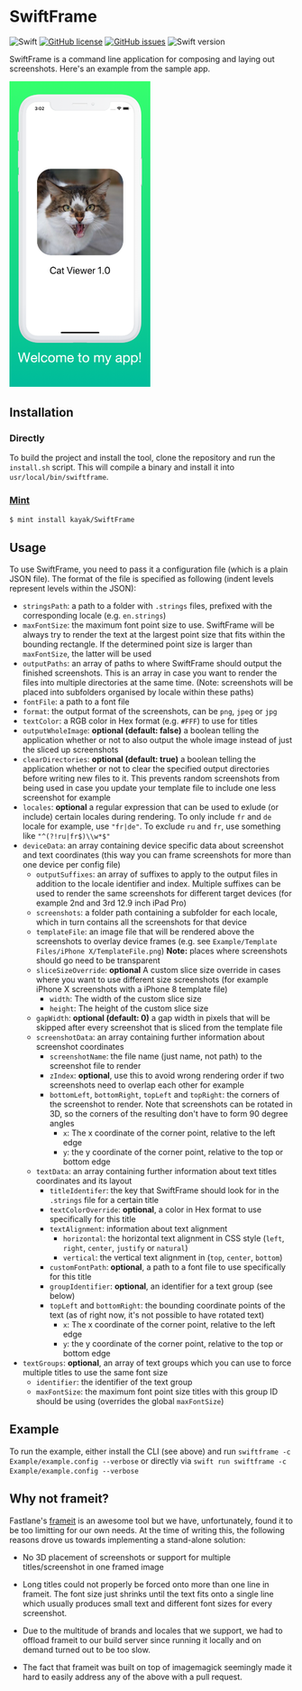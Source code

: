 # SwiftFrame
![Swift](https://github.com/kayak/SwiftFrame/workflows/Swift/badge.svg) [![GitHub license](https://img.shields.io/github/license/kayak/SwiftFrame)](https://github.com/kayak/SwiftFrame/blob/master/LICENSE) [![GitHub issues](https://img.shields.io/github/issues/kayak/SwiftFrame)](https://github.com/kayak/SwiftFrame/issues) ![Swift version](https://img.shields.io/badge/Swift-5.1-%23ff6b20)

SwiftFrame is a command line application for composing and laying out screenshots. Here's an example from the sample app.

<img src="Example/ExampleScreenshot.png" alt="Framed Screenshot" width="250">

## Installation
### Directly
To build the project and install the tool, clone the repository and run the `install.sh` script. This will compile a binary and install it into `usr/local/bin/swiftframe`.
### [Mint](https://github.com/yonaskolb/mint)
```
$ mint install kayak/SwiftFrame
```

## Usage

To use SwiftFrame, you need to pass it a configuration file (which is a plain JSON file). The format of the file is specified as following (indent levels represent levels within the JSON):

* `stringsPath`: a path to a folder with `.strings` files, prefixed with the corresponding locale (e.g. `en.strings`)
* `maxFontSize`: the maximum font point size to use. SwiftFrame will be always try to render the text at the largest point size that fits within the bounding rectangle. If the determined point size is larger than `maxFontSize`, the latter will be used
* `outputPaths`: an array of paths to where SwiftFrame should output the finished screenshots. This is an array in case you want to render the files into multiple directories at the same time. (Note: screenshots will be placed into subfolders organised by locale within these paths)
* `fontFile`: a path to a font file
* `format`: the output format of the screenshots, can be `png`, `jpeg` or `jpg`
* `textColor`: a RGB color in Hex format (e.g. `#FFF`) to use for titles
* `outputWholeImage`: **optional (default: false)** a boolean telling the application whether or not to also output the whole image instead of just the sliced up screenshots
* `clearDirectories`: **optional (default: true)** a boolean telling the application whether or not to clear the specified output directories before writing new files to it. This prevents random screenshots from being used in case you update your template file to include one less screenshot for example
* `locales`: **optional** a regular expression that can be used to exlude (or include) certain locales during rendering. To only include `fr` and `de` locale for example, use `"fr|de"`. To exclude `ru` and `fr`, use something like `"^(?!ru|fr$)\\w*$"`
* `deviceData`: an array containing device specific data about screenshot and text coordinates (this way you can frame screenshots for more than one device per config file)
  * `outputSuffixes`: an array of suffixes to apply to the output files in addition to the locale identifier and index. Multiple suffixes can be used to render the same screenshots for different target devices (for example 2nd and 3rd 12.9 inch iPad Pro)
  * `screenshots`: a folder path containing a subfolder for each locale, which in turn contains all the screenshots for that device
  * `templateFile`: an image file that will be rendered above the screenshots to overlay device frames (e.g. see `Example/Template Files/iPhone X/TemplateFile.png`) **Note:** places where screenshots should go need to be transparent
  * `sliceSizeOverride`: **optional** A custom slice size override in cases where you want to use different size screenshots (for example iPhone X screenshots with a iPhone 8 template file)
    * `width`: The width of the custom slice size
    * `height`: The height of the custom slice size 
  * `gapWidth`: **optional (default: 0)** a gap width in pixels that will be skipped after every screenshot that is sliced from the template file
  * `screenshotData`: an array containing further information about screenshot coordinates
    * `screenshotName`: the file name (just name, not path) to the screenshot file to render
    * `zIndex`: **optional**, use this to avoid wrong rendering order if two screenshots need to overlap each other for example
    * `bottomLeft`, `bottomRight`, `topLeft` and `topRight`: the corners of the screenshot to render. Note that screenshots can be rotated in 3D, so the corners of the resulting don't have to form 90 degree angles
      * `x`: The x coordinate of the corner point, relative to the left edge
      * `y`: the y coordinate of the corner point, relative to the top or bottom edge
  * `textData`: an array containing further information about text titles coordinates and its layout
    * `titleIdentifer`: the key that SwiftFrame should look for in the `.strings` file for a certain title
    * `textColorOverride`: **optional**, a color in Hex format to use specifically for this title
    * `textAlignment`: information about text alignment
      * `horizontal`: the horizontal text alignment in CSS style (`left`, `right`, `center`, `justify` or `natural`)
      * `vertical`: the vertical text alignment in (`top`, `center`, `bottom`)
    * `customFontPath`: **optional**, a path to a font file to use specifically for this title
    * `groupIdentifier`: **optional**, an identifier for a text group (see below)
    * `topLeft` and `bottomRight`: the bounding coordinate points of the text (as of right now, it's not possible to have rotated text)
      * `x`: The x coordinate of the corner point, relative to the left edge
      * `y`: the y coordinate of the corner point, relative to the top or bottom edge
* `textGroups`: **optional**, an array of text groups which you can use to force multiple titles to use the same font size
  * `identifier`: the identifier of the text group
  * `maxFontSize`: the maximum font point size titles with this group ID should be using (overrides the global `maxFontSize`)

## Example

To run the example, either install the CLI (see above) and run `swiftframe -c Example/example.config --verbose` or directly via `swift run swiftframe -c Example/example.config --verbose`

## Why not frameit?

Fastlane's [frameit](https://github.com/fastlane/fastlane/tree/master/frameit) is an awesome tool but we have, unfortunately, found it to be too limitting for our own needs. At the time of writing this, the following reasons drove us towards implementing a stand-alone solution:

- No 3D placement of screenshots or support for multiple titles/screenshot in one framed image

- Long titles could not properly be forced onto more than one line in frameit. The font size just shrinks until the text fits onto a single line which usually produces small text and different font sizes for every screenshot.
- Due to the multitude of brands and locales that we support, we had to offload frameit to our build server since running it locally and on demand turned out to be too slow.
- The fact that frameit was built on top of imagemagick seemingly made it hard to easily address any of the above with a pull request.
